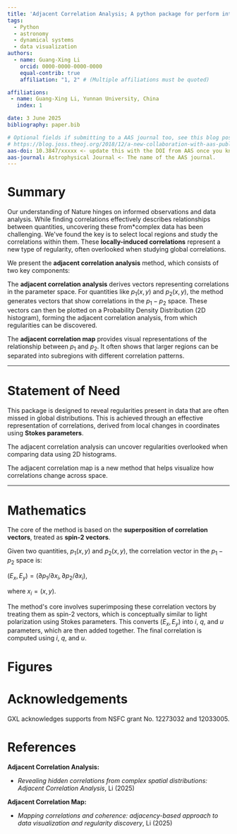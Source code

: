 ```yaml
---
title: 'Adjacent Correlation Analysis; A python package for perform interactive data visualizations using adjacency informaiton'
tags:
  - Python
  - astronomy
  - dynamical systems
  - data visualization
authors:
  - name: Guang-Xing Li
    orcid: 0000-0000-0000-0000
    equal-contrib: true
    affiliation: "1, 2" # (Multiple affiliations must be quoted)

affiliations:
 - name: Guang-Xing Li, Yunnan University, China
   index: 1

date: 3 June 2025
bibliography: paper.bib

# Optional fields if submitting to a AAS journal too, see this blog post:
# https://blog.joss.theoj.org/2018/12/a-new-collaboration-with-aas-publishing
aas-doi: 10.3847/xxxxx <- update this with the DOI from AAS once you know it.
aas-journal: Astrophysical Journal <- The name of the AAS journal.
---
```

# Summary

Our understanding of Nature hinges on informed observations and data analysis. While finding correlations effectively describes relationships between quantities, uncovering these from*complex data has been challenging. We've found the key is to select local regions and study the correlations within them. These **locally-induced correlations** represent a new type of regularity, often overlooked when studying global correlations.

We present the **adjacent correlation analysis** method, which consists of two key components:

The **adjacent correlation analysis** derives vectors representing correlations in the parameter space. For quantities like $p_1(x, y)$ and $p_2(x, y)$, the method generates vectors that show correlations in the $p_1-p_2$ space. These vectors can then be plotted on a Probability Density Distribution (2D histogram), forming the adjacent correlation analysis, from which regularities can be discovered.

The **adjacent correlation map** provides visual representations of the relationship between $p_1$ and $p_2$. It often shows that larger regions can be separated into subregions with different correlation patterns.

---

# Statement of Need

This package is designed to reveal regularities present in data that are often missed in global distributions. This is achieved through an effective representation of correlations, derived from local changes in coordinates using **Stokes parameters**.

The adjacent correlation analysis can uncover regularities overlooked when comparing data using 2D histograms.

The adjacent correlation map is a new method that helps visualize how correlations change across space.

---

# Mathematics

The core of the method is based on the **superposition of correlation vectors**, treated as **spin-2 vectors**.

Given two quantities, $p_1(x, y)$ and $p_2(x, y)$, the correlation vector in the $p_1-p_2$ space is:

$(E_x, E_y) = (\partial p_1 / \partial x_i, \partial p_2 / \partial x_i)$,

where $x_i = (x, y)$.

The method's core involves superimposing these correlation vectors by treating
them as spin-2 vectors, which is conceptually similar to light polarization
using Stokes parameters. This converts $(E_x, E_y)$ into $i$, $q$, and $u$
parameters, which are then added together. The final correlation is computed
using $i$, $q$, and $u$.





<!-- Citations to entries in paper.bib should be in
[rMarkdown](http://rmarkdown.rstudio.com/authoring_bibliographies_and_citations.html)
format. -->



<!-- If you want to cite a software repository URL (e.g. something on GitHub without a preferred
citation) then you can do it with the example BibTeX entry below for @fidgit.

For a quick reference, the following citation commands can be used:
- `@author:2001`  ->  "Author et al. (2001)"
- `[@author:2001]` -> "(Author et al., 2001)"
- `[@author1:2001; @author2:2001]` -> "(Author1 et al., 2001; Author2 et al., 2002)" -->

# Figures



<!-- 
Figures can be included like this:
![Caption for example figure.\label{fig:example}](figure.png)
and referenced from text using \autoref{fig:example}.

Figure sizes can be customized by adding an optional second parameter:
![Caption for example figure.](figure.png){ width=20% } -->

# Acknowledgements

GXL acknowledges supports from NSFC grant No. 12273032 and 12033005.

# References

**Adjacent Correlation Analysis:**

* *Revealing hidden correlations from complex spatial distributions: Adjacent Correlation Analysis*, Li (2025)

**Adjacent Correlation Map:**

* *Mapping correlations and coherence: adjacency-based approach to data visualization and regularity discovery*, Li (2025)